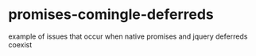 # promises-comingle-deferreds
example of issues that occur when native promises and jquery deferreds coexist
